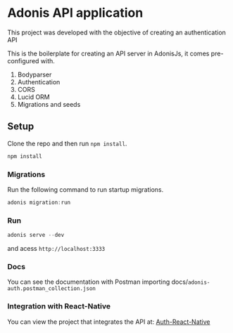 # Adonis API application


This project was developed with the objective of creating an authentication API

This is the boilerplate for creating an API server in AdonisJs, it comes pre-configured with.

1. Bodyparser
2. Authentication
3. CORS
4. Lucid ORM
5. Migrations and seeds

## Setup

Clone the repo and then run `npm install`. 

```js
npm install
```

### Migrations

Run the following command to run startup migrations.

```js
adonis migration:run
```

### Run

```js
adonis serve --dev
```
and acess `http://localhost:3333`

### Docs

You can see the documentation with Postman importing docs/`adonis-auth.postman_collection.json`


### Integration with React-Native

You can view the project that integrates the API at:
[Auth-React-Native](https://github.com/rafael-angonese/authrn)